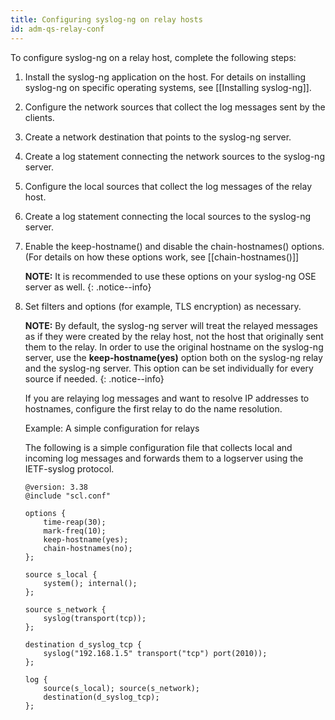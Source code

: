 ```yaml
---
title: Configuring syslog-ng on relay hosts
id: adm-qs-relay-conf
---
```


To configure syslog-ng on a relay host, complete the following steps:

1. Install the syslog-ng application on the host. For details on
    installing syslog-ng on specific operating systems, see
    [[Installing syslog-ng]].
2. Configure the network sources that collect the log messages sent by
    the clients.

3. Create a network destination that points to the syslog-ng server.

4. Create a log statement connecting the network sources to the
    syslog-ng server.

5. Configure the local sources that collect the log messages of the
    relay host.

6. Create a log statement connecting the local sources to the syslog-ng
    server.

7. Enable the keep-hostname() and disable the chain-hostnames()
    options. (For details on how these options work, see
    [[chain-hostnames()]]

    **NOTE:** It is recommended to use these options on your syslog-ng OSE
    server as well.
    {: .notice--info}

8. Set filters and options (for example, TLS encryption) as necessary.

    **NOTE:** By default, the syslog-ng server will treat the relayed
    messages as if they were created by the relay host, not the host
    that originally sent them to the relay. In order to use the original
    hostname on the syslog-ng server, use the **keep-hostname(yes)**
    option both on the syslog-ng relay and the syslog-ng server. This
    option can be set individually for every source if needed.
    {: .notice--info}

    If you are relaying log messages and want to resolve IP addresses to
    hostnames, configure the first relay to do the name resolution.

    Example: A simple configuration for relays

    The following is a simple configuration file that collects local and
    incoming log messages and forwards them to a logserver using the
    IETF-syslog protocol.

    ```config
    @version: 3.38
    @include "scl.conf"

    options {
        time-reap(30);
        mark-freq(10);
        keep-hostname(yes);
        chain-hostnames(no);
    };

    source s_local {
        system(); internal();
    };

    source s_network {
        syslog(transport(tcp));
    };

    destination d_syslog_tcp {
        syslog("192.168.1.5" transport("tcp") port(2010));
    };

    log {
        source(s_local); source(s_network);
        destination(d_syslog_tcp);
    };
    ```
